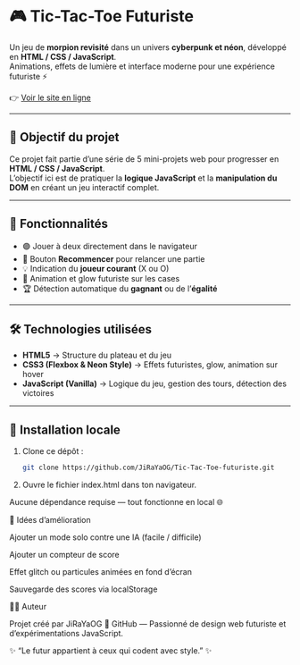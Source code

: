 # 🎮 Tic-Tac-Toe Futuriste

Un jeu de **morpion revisité** dans un univers **cyberpunk et néon**, développé en **HTML / CSS / JavaScript**.  
Animations, effets de lumière et interface moderne pour une expérience futuriste ⚡

👉 [Voir le site en ligne](https://jirayaog.github.io/Tic-Tac-Toe-futuriste/)

---

## 🧠 Objectif du projet

Ce projet fait partie d’une série de 5 mini-projets web pour progresser en **HTML / CSS / JavaScript**.  
L’objectif ici est de pratiquer la **logique JavaScript** et la **manipulation du DOM** en créant un jeu interactif complet.

---

## 🚀 Fonctionnalités

- 🟣 Jouer à deux directement dans le navigateur  
- 🔄 Bouton **Recommencer** pour relancer une partie  
- 💡 Indication du **joueur courant** (X ou O)  
- 🌈 Animation et glow futuriste sur les cases  
- 🏆 Détection automatique du **gagnant** ou de l’**égalité**

---

## 🛠️ Technologies utilisées

- **HTML5** → Structure du plateau et du jeu  
- **CSS3 (Flexbox & Neon Style)** → Effets futuristes, glow, animation sur hover  
- **JavaScript (Vanilla)** → Logique du jeu, gestion des tours, détection des victoires

---

## 💾 Installation locale

1. Clone ce dépôt :
   ```bash
   git clone https://github.com/JiRaYaOG/Tic-Tac-Toe-futuriste.git

2. Ouvre le fichier index.html dans ton navigateur.

Aucune dépendance requise — tout fonctionne en local 🌐

🧩 Idées d’amélioration

Ajouter un mode solo contre une IA (facile / difficile)

Ajouter un compteur de score

Effet glitch ou particules animées en fond d’écran

Sauvegarde des scores via localStorage

👨‍💻 Auteur

Projet créé par JiRaYaOG
💎 GitHub
 — Passionné de design web futuriste et d’expérimentations JavaScript.

✨ “Le futur appartient à ceux qui codent avec style.” ✨
